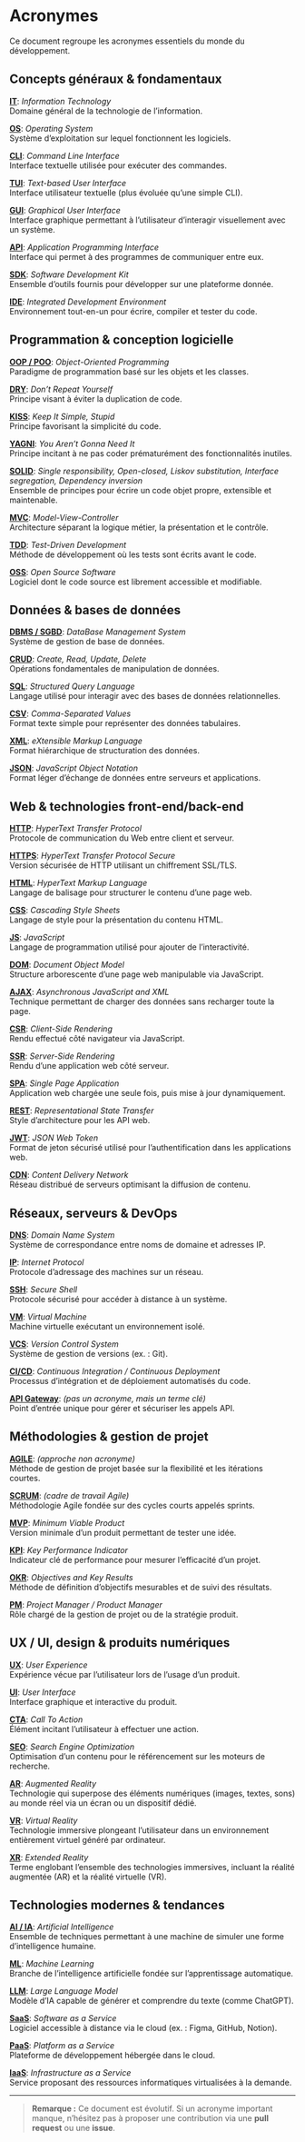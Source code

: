 # Acronymes

Ce document regroupe les acronymes essentiels du monde du développement.

## Concepts généraux & fondamentaux

**<ins>IT</ins>**: *Information Technology*
<br>
Domaine général de la technologie de l’information.

**<ins>OS</ins>**: *Operating System*
<br>
Système d’exploitation sur lequel fonctionnent les logiciels.

**<ins>CLI</ins>**: *Command Line Interface*
<br>
Interface textuelle utilisée pour exécuter des commandes.

**<ins>TUI</ins>**: *Text-based User Interface*
<br>
Interface utilisateur textuelle (plus évoluée qu’une simple CLI).

**<ins>GUI</ins>**: *Graphical User Interface*
<br>
Interface graphique permettant à l’utilisateur d’interagir visuellement avec un système.

**<ins>API</ins>**: *Application Programming Interface*
<br>
Interface qui permet à des programmes de communiquer entre eux.

**<ins>SDK</ins>**: *Software Development Kit*
<br>
Ensemble d’outils fournis pour développer sur une plateforme donnée.

**<ins>IDE</ins>**: *Integrated Development Environment*
<br>
Environnement tout-en-un pour écrire, compiler et tester du code.

## Programmation & conception logicielle

**<ins>OOP / POO</ins>**: *Object-Oriented Programming*
<br>
Paradigme de programmation basé sur les objets et les classes.

**<ins>DRY</ins>**: *Don’t Repeat Yourself*
<br>
Principe visant à éviter la duplication de code.

**<ins>KISS</ins>**: *Keep It Simple, Stupid*
<br>
Principe favorisant la simplicité du code.

**<ins>YAGNI</ins>**: *You Aren’t Gonna Need It*
<br>
Principe incitant à ne pas coder prématurément des fonctionnalités inutiles.

**<ins>SOLID</ins>**: *Single responsibility, Open-closed, Liskov substitution, Interface segregation, Dependency inversion*
<br>
Ensemble de principes pour écrire un code objet propre, extensible et maintenable.

**<ins>MVC</ins>**: *Model-View-Controller*
<br>
Architecture séparant la logique métier, la présentation et le contrôle.

**<ins>TDD</ins>**: *Test-Driven Development*
<br>
Méthode de développement où les tests sont écrits avant le code.

**<ins>OSS</ins>**: *Open Source Software*
<br>
Logiciel dont le code source est librement accessible et modifiable.

## Données & bases de données

**<ins>DBMS / SGBD</ins>**: *DataBase Management System*
<br>
Système de gestion de base de données.

**<ins>CRUD</ins>**: *Create, Read, Update, Delete*
<br>
Opérations fondamentales de manipulation de données.

**<ins>SQL</ins>**: *Structured Query Language*
<br>
Langage utilisé pour interagir avec des bases de données relationnelles.

**<ins>CSV</ins>**: *Comma-Separated Values*
<br>
Format texte simple pour représenter des données tabulaires.

**<ins>XML</ins>**: *eXtensible Markup Language*
<br>
Format hiérarchique de structuration des données.

**<ins>JSON</ins>**: *JavaScript Object Notation*
<br>
Format léger d’échange de données entre serveurs et applications.

## Web & technologies front-end/back-end

**<ins>HTTP</ins>**: *HyperText Transfer Protocol*
<br>
Protocole de communication du Web entre client et serveur.

**<ins>HTTPS</ins>**: *HyperText Transfer Protocol Secure*
<br>
Version sécurisée de HTTP utilisant un chiffrement SSL/TLS.

**<ins>HTML</ins>**: *HyperText Markup Language*
<br>
Langage de balisage pour structurer le contenu d’une page web.

**<ins>CSS</ins>**: *Cascading Style Sheets*
<br>
Langage de style pour la présentation du contenu HTML.

**<ins>JS</ins>**: *JavaScript*
<br>
Langage de programmation utilisé pour ajouter de l’interactivité.

**<ins>DOM</ins>**: *Document Object Model*
<br>
Structure arborescente d’une page web manipulable via JavaScript.

**<ins>AJAX</ins>**: *Asynchronous JavaScript and XML*
<br>
Technique permettant de charger des données sans recharger toute la page.

**<ins>CSR</ins>**: *Client-Side Rendering*
<br>
Rendu effectué côté navigateur via JavaScript.

**<ins>SSR</ins>**: *Server-Side Rendering*
<br>
Rendu d’une application web côté serveur.

**<ins>SPA</ins>**: *Single Page Application*
<br>
Application web chargée une seule fois, puis mise à jour dynamiquement.

**<ins>REST</ins>**: *Representational State Transfer*
<br>
Style d’architecture pour les API web.

**<ins>JWT</ins>**: *JSON Web Token*
<br>
Format de jeton sécurisé utilisé pour l’authentification dans les applications web.

**<ins>CDN</ins>**: *Content Delivery Network*
<br>
Réseau distribué de serveurs optimisant la diffusion de contenu.

## Réseaux, serveurs & DevOps

**<ins>DNS</ins>**: *Domain Name System*
<br>
Système de correspondance entre noms de domaine et adresses IP.

**<ins>IP</ins>**: *Internet Protocol*
<br>
Protocole d’adressage des machines sur un réseau.

**<ins>SSH</ins>**: *Secure Shell*
<br>
Protocole sécurisé pour accéder à distance à un système.

**<ins>VM</ins>**: *Virtual Machine*
<br>
Machine virtuelle exécutant un environnement isolé.

**<ins>VCS</ins>**: *Version Control System*
<br>
Système de gestion de versions (ex. : Git).

**<ins>CI/CD</ins>**: *Continuous Integration / Continuous Deployment*
<br>
Processus d’intégration et de déploiement automatisés du code.

**<ins>API Gateway</ins>**: *(pas un acronyme, mais un terme clé)*
<br>
Point d’entrée unique pour gérer et sécuriser les appels API.

## Méthodologies & gestion de projet

**<ins>AGILE</ins>**: *(approche non acronyme)*
<br>
Méthode de gestion de projet basée sur la flexibilité et les itérations courtes.

**<ins>SCRUM</ins>**: *(cadre de travail Agile)*
<br>
Méthodologie Agile fondée sur des cycles courts appelés sprints.

**<ins>MVP</ins>**: *Minimum Viable Product*
<br>
Version minimale d’un produit permettant de tester une idée.

**<ins>KPI</ins>**: *Key Performance Indicator*
<br>
Indicateur clé de performance pour mesurer l’efficacité d’un projet.

**<ins>OKR</ins>**: *Objectives and Key Results*
<br>
Méthode de définition d’objectifs mesurables et de suivi des résultats.

**<ins>PM</ins>**: *Project Manager / Product Manager*
<br>
Rôle chargé de la gestion de projet ou de la stratégie produit.

## UX / UI, design & produits numériques

**<ins>UX</ins>**: *User Experience*
<br>
Expérience vécue par l’utilisateur lors de l’usage d’un produit.

**<ins>UI</ins>**: *User Interface*
<br>
Interface graphique et interactive du produit.

**<ins>CTA</ins>**: *Call To Action*
<br>
Élément incitant l’utilisateur à effectuer une action.

**<ins>SEO</ins>**: *Search Engine Optimization*
<br>
Optimisation d’un contenu pour le référencement sur les moteurs de recherche.

**<ins>AR</ins>**: *Augmented Reality*
<br>
Technologie qui superpose des éléments numériques (images, textes, sons) au monde réel via un écran ou un dispositif dédié.

**<ins>VR</ins>**: *Virtual Reality*
<br>
Technologie immersive plongeant l’utilisateur dans un environnement entièrement virtuel généré par ordinateur.

**<ins>XR</ins>**: *Extended Reality*
<br>
Terme englobant l’ensemble des technologies immersives, incluant la réalité augmentée (AR) et la réalité virtuelle (VR).

## Technologies modernes & tendances

**<ins>AI / IA</ins>**: *Artificial Intelligence*
<br>
Ensemble de techniques permettant à une machine de simuler une forme d’intelligence humaine.

**<ins>ML</ins>**: *Machine Learning*
<br>
Branche de l’intelligence artificielle fondée sur l’apprentissage automatique.

**<ins>LLM</ins>**: *Large Language Model*
<br>
Modèle d’IA capable de générer et comprendre du texte (comme ChatGPT).

**<ins>SaaS</ins>**: *Software as a Service*
<br>
Logiciel accessible à distance via le cloud (ex. : Figma, GitHub, Notion).

**<ins>PaaS</ins>**: *Platform as a Service*
<br>
Plateforme de développement hébergée dans le cloud.

**<ins>IaaS</ins>**: *Infrastructure as a Service*
<br>
Service proposant des ressources informatiques virtualisées à la demande.

---

> **Remarque :** Ce document est évolutif.
> Si un acronyme important manque, n’hésitez pas à proposer une contribution via une **pull request** ou une **issue**.
